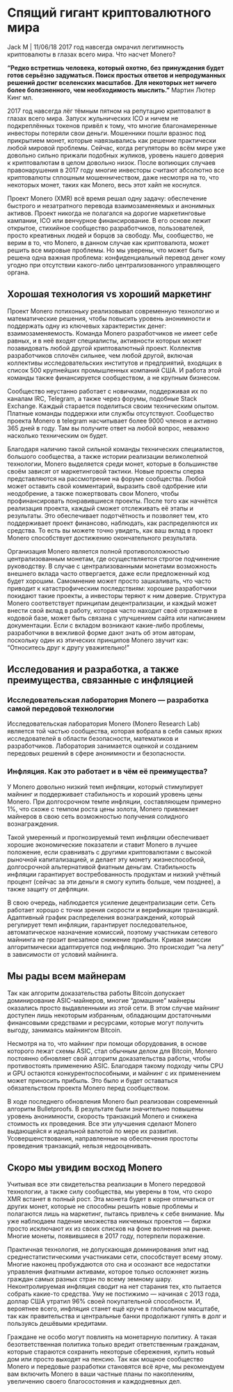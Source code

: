 # Спящий гигант криптовалютного мира

Jack M | 11/06/18 2017 год навсегда омрачил легитимность криптовалюты в глазах всего мира. Что насчет Monero?

**“Редко встретишь человека, который охотно, без принуждения будет готов серьёзно задуматься. Поиск простых ответов и непродуманных решений достиг вселенских масштабов. Для некоторых нет ничего более болезненного, чем необходимость мыслить.”**
Мартин Лютер Кинг мл.​

2017 год навсегда лёг тёмным пятном на репутацию криптовалют в глазах всего мира. Запуск жульнических ICO и ничем не подкреплённых токенов привёл к тому, что многие благонамеренные инвесторы потеряли свои деньги. Мошенники пошли вразнос под прикрытием монет, которые навязывались как решение практически любой мировой проблемы. Сейчас, когда регуляторы во всём мире уже довольно сильно прижали подобных жуликов, уровень нашего доверия к криптовалютам в целом довольно низок. После вопиющих случаев правонарушения в 2017 году многие инвесторы считают абсолютно все криптовалюты сплошным мошенничеством, даже несмотря на то, что некоторых монет, таких как Monero, весь этот хайп не коснулся.

Проект Monero (XMR) всё время решал одну задачу: обеспечение быстрого и незатратного перевода взаимозаменяемых и анонимных активов. Проект никогда не полагался на дорогие маркетинговые кампании, ICO или венчурное финансирование. В его основе лежит открытое, стихийное сообщество разработчиков, пользователей, просто креативных людей и борцов за свободу. Мы, сообщество, не верим в то, что Monero, в данном случае как криптовалюта, может решить все мировые проблемы. Но мы уверены, что может быть решена одна важная проблема: конфиденциальный перевод денег кому угодно при отсутствии какого-либо централизованного управляющего органа.

## Хорошая технология vs хороший маркетинг​

Проект Monero потихоньку реализовывал современную технологию и математические решения, чтобы повысить уровень анонимности и поддержать одну из ключевых характеристик денег: взаимозаменяемость. Команда Monero разработчиков не имеет себе равных, и в неё входят специалисты, активности которых может позавидовать любой другой криптовалютный проект. Коллектив разработчиков сплочён сильнее, чем любой другой, включая коллективы исследовательских институтов и предприятий, входящих в список 500 крупнейших промышленных компаний США. И работа этой команды также финансируется сообществом, а не крупным бизнесом.

Сообщество неустанно работает с новичками, поддерживая их по каналам IRC, Telegram, а также через форумы, подобные Stack Exchange. Каждый старается поделиться своим техническим опытом. Платные команды поддержки или службы отсутствуют. Сообщество проекта Monero в telegram насчитывает более 9000 членов и активно 365 дней в году. Там вы получите ответ на любой вопрос, неважно насколько техническим он будет.

Благодаря наличию такой сильной команды технических специалистов, большого сообщества, а также истории реализации великолепной технологии, Monero выделяется среди монет, которые в большинстве своём зависят от маркетинговой тактики. Новые проекты сперва представляются на рассмотрение на форуме сообщества. Любой может оставить свой комментарий, выразить своё одобрение или неодобрение, а также пожертвовать свои Monero, чтобы профинансировать понравившиеся проекты. После того как начнётся реализация проекта, каждый сможет отслеживать её этапы и результаты. Это обеспечивает подотчётность и позволяет тем, кто поддерживает проект финансово, наблюдать, как распределяются их средства. То есть вы можете точно увидеть, как ваш вклад в проект Monero способствует достижению окончательного результата.

Организация Monero является полной противоположностью централизованным монетам, где осуществляется строгое подчинение руководству. В случае с централизованными монетами возможность внешнего вклада часто отвергается, даже если предложенный код будет хорошим. Самомнение может просто зашкаливать, что часто приводит к катастрофическим последствиям: хорошие разработчики покидают такие проекты, а инвесторы теряют к ним доверие. Структура Monero соответствует принципам децентрализации, и каждый может внести свой вклад в работу, которая часто находит своё отражение в кодовой базе, может быть связана с улучшением сайта или написанием документации. Если с вкладом возникают какие-либо проблемы, разработчики в вежливой форме дают знать об этом авторам, поскольку один из этических принципов Monero звучит как: “Относитесь друг к другу уважительно!”

## Исследования и разработка, а также преимущества, связанные с инфляцией​

### Исследовательская лаборатория Monero — разработка самой передовой технологии

Исследовательская лаборатория Monero (Monero Research Lab) является той частью сообщества, которая вобрала в себя самых ярких исследователей в области безопасности, математиков и разработчиков. Лаборатория занимается оценкой и созданием передовых решений в сфере анонимности и безопасности.

### Инфляция. Как это работает и в чём её преимущества?

У Monero довольно низкий темп инфляции, который стимулирует майнинг и поддерживает стабильность и хороший уровень цены Monero. При долгосрочном темпе инфляции, составляющем примерно 1%, что схоже с темпом роста цены золота, Monero привлекает майнеров в свою сеть возможностью получения солидного вознаграждения.

Такой умеренный и прогнозируемый темп инфляции обеспечивает хорошие экономические показатели и ставит Monero в лучшее положение, если сравнивать с другими криптовалютами с высокой рыночной капитализацией, и делает эту монету жизнеспособной, долгосрочной альтернативой фиатным деньгам. Стабильность инфляции гарантирует востребованность продуктам и низкий учётный процент (сейчас за эти деньги я смогу купить больше, чем позднее), а также защиту от дефляции.

В свою очередь, наблюдается усиление децентрализации сети. Сеть работает хорошо с точки зрения скорости и верификации транзакций. Адаптивный график распределения вознаграждений, который регулирует темп инфляции, гарантирует последовательное, автоматическое назначение комиссий, поэтому участникам сетевого майнинга не грозит внезапное снижение прибыли. Кривая эмиссии алгоритмически адаптируется под инфляцию. Это происходит “на лету” в зависимости от условий майнинга.

## Мы рады всем майнерам​

Так как алгоритм доказательства работы Bitcoin допускает доминирование ASIC-майнеров, многие “домашние” майнеры оказались просто выдавленными из этой сети. В этом случае майнинг доступен лишь некоторым избранным, обладающим достаточными финансовыми средствами и ресурсами, которые могут получить выгоду, занимаясь майнингом Bitcoin.

Несмотря на то, что майнинг при помощи оборудования, в основе которого лежат схемы ASIC, стал обычным делом для Bitcoin, Monero постоянно обновляет свой алгоритм доказательства работы, чтобы противостоять применению ASIC. Благодаря такому подходу чипы CPU и GPU остаются конкурентоспособными, и майнинг с их применением может приносить прибыль. Это было и будет оставаться обязательством проекта Monero перед сообществом.

В ходе последнего обновления Monero был реализован современный алгоритм Bulletproofs. В результате были значительно повышены уровень анонимности, скорость транзакций Monero и снижена стоимость их проведения. Все эти улучшения сделают Monero выдающейся и идеальной валютой по мере их развития. Усовершенствования, направленные на обеспечения простоты проведения транзакций, нельзя недооценивать.

## Скоро мы увидим восход Monero​

Учитывая все эти свидетельства реализации в Monero передовой технологии, а также силу сообщества, мы уверены в том, что скоро XMR встанет в полный рост. Эта монета будет в корне отличаться от других монет, которые не способны решить новые проблемы и полагаются лишь на маркетинг, пытаясь привлечь к себе внимание. Мы уже наблюдаем падение множества никчемных проектов — биржи просто исключают их из своих списков на фоне волнения на рынке. Многие монеты, появившиеся в 2017 году, потерпели поражение.

Практичная технология, не допускающая доминирования элит над среднестатистическими участниками сети, способствует всему этому. Многие наконец пробуждаются ото сна и осознают все недостатки управления фиатными активами, которое только осложняет жизнь граждан самых разных стран по всему земному шару. Неконтролируемая инфляция сводит на нет старания тех, кто пытается собрать какие-то средства. Уму не постижимо — начиная с 2013 года, доллар США утратил 96% своей покупательной способности. И, вероятнее всего, инфляция станет ещё круче в глобальном масштабе, так как правительства и центральные банки продолжают гулять в долг и пользуясь дешёвыми кредитами.

Граждане не особо могут повлиять на монетарную политику. А такая безответственная политика только вредит ответственным гражданам, которые стараются сохранить некоторые сбережения, купить новый дом или просто выходят на пенсию. Так как мощное сообщество Monero и передовые разработки становятся всё ярче, мы рекомендуем вам включить Monero в ваши частные планы по накоплениям, увеличению своего благосостояния и каждодневных дел.
